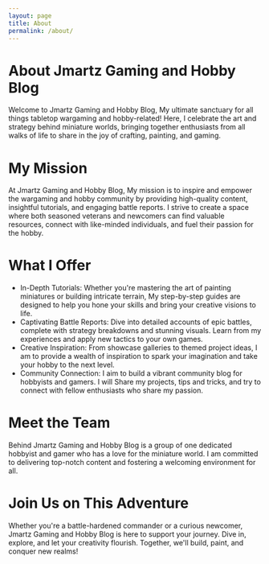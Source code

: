 ```yaml
---
layout: page
title: About
permalink: /about/
---
```


# About Jmartz Gaming and Hobby Blog

Welcome to Jmartz Gaming and Hobby Blog, My ultimate sanctuary for all things tabletop wargaming and hobby-related! Here, I celebrate the art and strategy behind miniature worlds, bringing together enthusiasts from all walks of life to share in the joy of crafting, painting, and gaming.

# My Mission

At Jmartz Gaming and Hobby Blog, My mission is to inspire and empower the wargaming and hobby community by providing high-quality content, insightful tutorials, and engaging battle reports. I strive to create a space where both seasoned veterans and newcomers can find valuable resources, connect with like-minded individuals, and fuel their passion for the hobby.

# What I Offer

- In-Depth Tutorials: Whether you're mastering the art of painting miniatures or building intricate terrain, My step-by-step guides are designed to help you hone your skills and bring your creative visions to life.
- Captivating Battle Reports: Dive into detailed accounts of epic battles, complete with strategy breakdowns and stunning visuals. Learn from my experiences and apply new tactics to your own games.
- Creative Inspiration: From showcase galleries to themed project ideas, I am to provide a wealth of inspiration to spark your imagination and take your hobby to the next level.
- Community Connection: I aim to build a vibrant community blog for hobbyists and gamers. I will Share my projects, tips and tricks, and try to connect with fellow enthusiasts who share my passion.

# Meet the Team

Behind Jmartz Gaming and Hobby Blog is a group of one dedicated hobbyist and gamer who has a love for the miniature world. I am committed to delivering top-notch content and fostering a welcoming environment for all.

# Join Us on This Adventure

Whether you're a battle-hardened commander or a curious newcomer, Jmartz Gaming and Hobby Blog is here to support your journey. Dive in, explore, and let your creativity flourish. Together, we'll build, paint, and conquer new realms!
